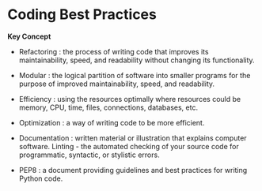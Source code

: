 # Coding Best Practices

**Key Concept**

- Refactoring : the process of writing code that improves its maintainability, speed, and readability without changing its functionality.

- Modular : the logical partition of software into smaller programs for the purpose of improved maintainability, speed, and readability.

- Efficiency : using the resources optimally where resources could be memory, CPU, time, files, connections, databases, etc.

- Optimization : a way of writing code to be more efficient.

- Documentation : written material or illustration that explains computer software.
Linting - the automated checking of your source code for programmatic, syntactic, or stylistic errors.

- PEP8 : a document providing guidelines and best practices for writing Python code.